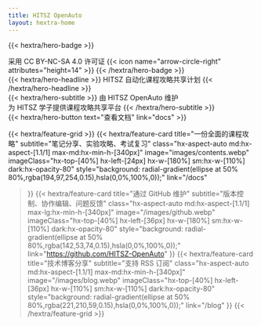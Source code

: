 ```yaml
---
title: HITSZ OpenAuto
layout: hextra-home
---
```


{{< hextra/hero-badge >}}
  <div class="hx-w-2 hx-h-2 hx-rounded-full hx-bg-primary-400"></div>
  <span>采用 CC BY-NC-SA 4.0 许可证</span>
  {{< icon name="arrow-circle-right" attributes="height=14" >}}
{{< /hextra/hero-badge >}}

<div class="hx-mt-6 hx-mb-6">
{{< hextra/hero-headline >}}
  HITSZ 自动化课程攻略共享计划
{{< /hextra/hero-headline >}}
</div>

<div class="hx-mb-12">
{{< hextra/hero-subtitle >}}
  由 HITSZ OpenAuto 维护&nbsp;<br class="sm:hx-block hx-hidden" />为 HITSZ 学子提供课程攻略共享平台
{{< /hextra/hero-subtitle >}}
</div>

<div class="hx-mb-6">
{{< hextra/hero-button text="查看文档" link="docs" >}}
</div>

<div class="hx-mt-6"></div>

{{< hextra/feature-grid >}}
  {{< hextra/feature-card
    title="一份全面的课程攻略"
    subtitle="笔记分享、实验攻略、考试复习"
    class="hx-aspect-auto md:hx-aspect-[1.1/1] max-md:hx-min-h-[340px]"
    image="images/contents.webp"
    imageClass="hx-top-[40%] hx-left-[24px] hx-w-[180%] sm:hx-w-[110%] dark:hx-opacity-80"
    style="background: radial-gradient(ellipse at 50% 80%,rgba(194,97,254,0.15),hsla(0,0%,100%,0));"
    link="/docs"
  >}}
  {{< hextra/feature-card
    title="通过 GitHub 维护"
    subtitle="版本控制、协作编辑、问题反馈"
    class="hx-aspect-auto md:hx-aspect-[1.1/1] max-lg:hx-min-h-[340px]"
    image="/images/github.webp"
    imageClass="hx-top-[40%] hx-left-[36px] hx-w-[180%] sm:hx-w-[110%] dark:hx-opacity-80"
    style="background: radial-gradient(ellipse at 50% 80%,rgba(142,53,74,0.15),hsla(0,0%,100%,0));"
    link="https://github.com/HITSZ-OpenAuto"
  >}}
  {{< hextra/feature-card
    title="技术博客分享"
    subtitle="支持 RSS 订阅"
    class="hx-aspect-auto md:hx-aspect-[1.1/1] max-md:hx-min-h-[340px]"
    image="/images/blog.webp"
    imageClass="hx-top-[40%] hx-left-[36px] hx-w-[110%] sm:hx-w-[110%] dark:hx-opacity-80"
    style="background: radial-gradient(ellipse at 50% 80%,rgba(221,210,59,0.15),hsla(0,0%,100%,0));"
    link="/blog"
  >}}
{{< /hextra/feature-grid >}}
